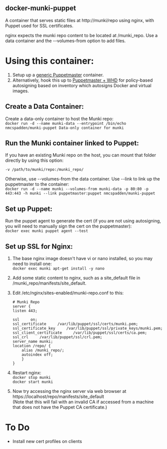 docker-munki-puppet
-----
A container that serves static files at http://munki/repo using nginx, with Puppet used for SSL certificates.

nginx expects the munki repo content to be located at /munki_repo. Use a data container and the --volumes-from option to add files.

# Using this container:

1.	Setup up a [generic Puppetmaster](https://github.com/nmcspadden/docker-puppetmaster) container.
2.	Alternatively, hook this up to [Puppetmaster + WHD](https://github.com/macadmins/docker-puppetmaster-whdcli) for policy-based autosigning based on inventory which autosigns Docker and virtual images.

Create a Data Container:
-----
Create a data-only container to host the Munki repo:  
	`docker run -d --name munki-data --entrypoint /bin/echo nmcspadden/munki-puppet Data-only container for munki`

Run the Munki container linked to Puppet:
-----
If you have an existing Munki repo on the host, you can mount that folder directly by using this option:

`-v /path/to/munki/repo:/munki_repo/`

Otherwise, use --volumes-from the data container.  Use --link to link up the puppetmaster to the container:  
	`docker run -d --name munki --volumes-from munki-data -p 80:80 -p 443:443 -h munki --link puppetmaster:puppet nmcspadden/munki-puppet`

Set up Puppet:
----
Run the puppet agent to generate the cert (if you are not using autosigning, you will need to manually sign the cert on the puppetmaster):  
`docker exec munki puppet agent --test`

Set up SSL for Nginx:
-----
1.	The base nginx image doesn't have vi or nano installed, so you may need to install one:  
`docker exec munki apt-get install -y nano`
2.	Add some static content to nginx, such as a site_default file in /munki_repo/manifests/site_default.
3.	Edit /etc/nginx/sites-enabled/munki-repo.conf to this:  

		# Munki Repo
		server {
		listen 443;
				
		ssl     on;
		ssl_certificate     /var/lib/puppet/ssl/certs/munki.pem;
		ssl_certificate_key     /var/lib/puppet/ssl/private_keys/munki.pem;
		ssl_client_certificate     /var/lib/puppet/ssl/certs/ca.pem;
		ssl_crl     /var/lib/puppet/ssl/crl.pem;
		server_name munki;
		location /repo/ {
			alias /munki_repo/;
			autoindex off;
			}
		}
4.	Restart nginx:  
	`docker stop munki`  
	`docker start munki`  
5.	Now try accessing the nginx server via web browser at https://localhost/repo/manifests/site_default  
	(Note that this will fail with an invalid CA if accessed from a machine that does not have the Puppet CA certificate.)

# To Do
* Install new cert profiles on clients